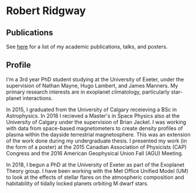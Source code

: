 # Robert Ridgway

## Publications 
See [here](Publications.md) for a list of my academic publications, talks, and posters.

## Profile

I'm a 3rd year PhD student studying at the University of Exeter, under the supervision of Nathan Mayne, Hugo Lambert, and James Manners. My primary research interests are in exoplanet climatology, particularly star-planet interactions. 


In 2015, I graduated from the University of Calgary receieving a BSc in Astrophysics. In 2018 I recieved a Master's in Space Physics also at the University of Calgary under the supervision of Brian Jackel. I was working with data from space-based magnetometers to create density profiles of plasma within the dayside terrestrial magnetosphere. This was an extension of the work done during my undergraduate thesis. I presented my work (in the form of a poster) at the 2015 Canadian Association of Physicists (CAP) Congress and the 2016 American Geophysical Union Fall (AGU) Meeting.

In 2018, I begun a PhD at the University of Exeter as part of the Exoplanet Theory group. I have been working with the Met Office Unified Model (UM) to look at the effects of stellar flares on the atmospheric composition and habitability of tidally locked planets orbiting M dwarf stars.
